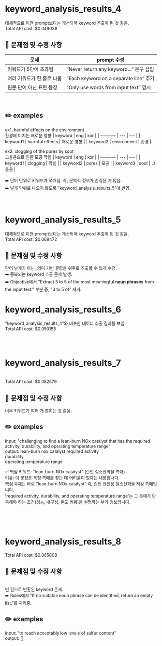 
# **keyword_analysis_results_4**
대체적으로 이전 prompt보다는 개선되어 keyword 추출이 된 것 같음.
<br> Total API cost: $0.049038
<br>

## 📌 문제점 및 수정 사항
| 문제            | prompt 수정                          |
| --------------- | ------------------------------------ |
| 키워드가 5단어 초과됨    | “Never return any keyword…” 문구 삽입    |
| 여러 키워드가 한 줄로 나옴 | “Each keyword on a separate line” 추가 |
| 원문 단어 아닌 표현 등장  | “Only use words from input text” 명시  |
<br>

## ✏️ examples
ex1. harmful effects on the environment
<br> 환경에 미치는 해로운 영향
| keyword  | eng | kor |
| -------- | --- | --- |
| keyword1 | harmful effects | 해로운 영향 |
| keyword2 | environment | 환경 |
<br>

ex2. clogging of the pores by soot
<br> 그을음으로 인한 모공 막힘
| keyword  | eng | kor |
| -------- | --- | --- |
| keyword1 | clogging | 막힘 |
| keyword2 | pores | 모공 |
| keyword3 | soot | 그을음 |
<br>
<br> ➡️ 단어 단위로 키워드가 쪼개짐. 즉, 문맥적 정보가 손실된 게 많음.
<br> ➡️ 낱개 단위로 나오지 않도록 "keyword_analysis_results_5"에 반영.
<br>
<br> 
<br> 

# **keyword_analysis_results_5**
대체적으로 이전 prompt보다는 개선되어 keyword 추출이 된 것 같음.
<br> Total API cost: $0.069472
<br>

## 📌 문제점 및 수정 사항
단어 낱개가 아닌, 의미 기반 결합을 위주로 추출할 수 있게 수정.
<br> ➡️ 중복되는 keyword 추출 문제 발생.
<br> ➡️ Objective에서 "Extract 3 to 5 of the most meaningful **noun phrases** from the input text." 부분 중, "3 to 5 of" 제거.
<br>

# **keyword_analysis_results_6**
"keyword_analysis_results_4"와 비슷한 데이터 추출 결과를 보임.
<br> Total API cost: $0.050155
<br>

<br> 
<br> 

# **keyword_analysis_results_7**

<br> Total API cost: $0.082579

## 📌 문제점 및 수정 사항
너무 키워드가 여러 개 뽑히는 것 같음.
<br>

## ✏️ examples
input: "challenging to find a lean-burn NOx catalyst that has the required activity, durability, and operating temperature range"
<br>output: lean-burn nox catalyst 
required activity	
durability	
operating temperature range 

✅ 핵심 키워드: "lean-burn NOx catalyst" (린번 질소산화물 촉매)  
이유: 이 문장은 특정 촉매를 찾는 데 어려움이 있다는 내용입니다.  
핵심 주제는 바로 "lean-burn NOx catalyst" 즉, 린번 엔진용 질소산화물 저감 촉매입니다.  
'required activity, durability, and operating temperature range'는 그 촉매가 만족해야 하는 조건(성능, 내구성, 온도 범위)을 설명하는 부가 정보입니다.

<br>
<br> 
<br> 

# **keyword_analysis_results_8**
Total API cost: $0.065808
<br> 

## 📌 문제점 및 수정 사항
<br> 빈 칸으로 반환된 keyword 존재.
<br> ➡️ Rules에서 "If no suitable noun phrase can be identified, return an empty list."를 지워줌.
<br>

## ✏️ examples
input: "to reach acceptably low levels of sulfur content"
<br>output: []